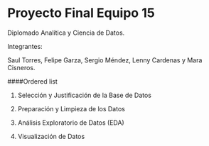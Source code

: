 # Proyecto Final Equipo 15
Diplomado Analítica y Ciencia de Datos.

Integrantes: 

Saul Torres, Felipe Garza, Sergio Méndez, Lenny Cardenas y Mara Cisneros.

####Ordered list
                
1. Selección y Justificación de la Base de Datos

2. Preparación y Limpieza de los Datos

3. Análisis Exploratorio de Datos (EDA)

4. Visualización de Datos
 
